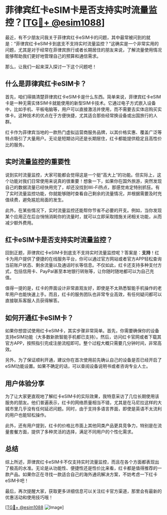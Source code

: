 # 菲律宾红卡eSIM卡是否支持实时流量监控？[[TG💪+ @esim1088](https://t.me/s/esim1088)]

最近，有不少朋友问我关于菲律宾红卡eSIM卡的问题，其中最常被问到的就是：“菲律宾红卡eSIM卡到底支不支持实时流量监控？”这确实是一个非常实用的问题，尤其是对于经常在菲律宾旅行或者长期居住的朋友来说，了解流量使用情况能够帮助我们更好地管理自己的预算和通信需求。

那么，让我们一起来深入探讨一下这个问题吧！

## 什么是菲律宾红卡eSIM卡？

首先，咱们得搞清楚菲律宾红卡eSIM卡是什么东西。简单来说，菲律宾红卡eSIM卡是一种无需实体SIM卡就能使用的新型SIM卡技术。它通过电子方式嵌入设备中，比如手机、平板电脑等，用户可以直接激活并使用，而不需要去实体店购买实体卡。这种技术的优点在于方便快捷，尤其适合那些经常换设备或出国旅行的人群。

红卡作为菲律宾当地的一款热门虚拟运营商服务品牌，以其价格实惠、覆盖广泛等特点吸引了大量用户。无论是短期访问还是长期居住，红卡都能提供稳定且高性价比的服务。

## 实时流量监控的重要性

说到实时流量监控，大家可能都会觉得这是一个挺“高大上”的功能。但实际上，这个功能对我们日常使用来说真的很重要！想象一下，如果你在国外旅游，突然发现自己的数据流量已经快用完了，却还没找到Wi-Fi热点，那感觉肯定特别抓狂。有了实时流量监控功能，你就能够随时查看自己剩余的流量情况，并根据需要及时充值续费，避免尴尬局面的发生。

此外，在某些情况下，实时流量监控还能帮你节省不必要的开支。例如，当你发现某个应用正在后台悄悄消耗你的流量时，就可以立即采取措施关闭相关功能，从而减少额外费用。

## 红卡eSIM卡是否支持实时流量监控？

回到正题，菲律宾红卡eSIM卡到底支不支持实时流量监控呢？答案是：**支持**！红卡为用户提供了便捷的在线服务平台，你可以通过官方网站或者官方APP轻松查询当前账户状态、剩余流量以及通话时长等信息。不仅如此，红卡还支持多种支付方式，包括信用卡、PayPal甚至本地银行转账等，让你随时随地都可以为自己充值。

值得一提的是，红卡的界面设计非常直观友好，即使是不太熟悉智能手机操作的老年用户也能快速上手。而且，红卡的服务团队也非常专业高效，有任何疑问都可以直接联系客服人员获得解答。

## 如何开通红卡eSIM卡？

如果你想尝试使用红卡eSIM卡，其实步骤非常简单。首先，你需要确保你的设备支持eSIM功能（大多数新款智能手机都已支持）。然后，访问红卡官网或者下载其官方APP，按照指引完成注册流程即可。整个过程大概只需要几分钟时间，非常高效。

另外，为了保证顺利开通，建议你在首次使用前先确认自己的设备是否已经开启了eSIM功能设置。如果不确定的话，可以查阅设备说明书或者咨询专业人士。

## 用户体验分享

为了让大家更直观地了解红卡eSIM卡的实际效果，我特意采访了几位长期使用该服务的朋友。他们普遍表示，红卡的网络质量相当不错，尤其是在马尼拉这样的大城市里几乎没有任何延迟问题。同时，由于支持多语言界面，即使是英语不太流利的用户也能轻松操作。

此外，还有用户提到，红卡的价格比市面上其他同类产品更具竞争力，特别是在流量套餐方面，提供了多种灵活的选择，满足不同用户的个性化需求。

## 总结

综上所述，菲律宾红卡eSIM卡不仅支持实时流量监控，而且在各个方面都表现出了极高的水准。无论是从功能性、便捷性还是性价比来看，红卡都是值得推荐的一款产品。如果你正在寻找一款适合自己的海外通讯解决方案，不妨考虑一下红卡eSIM卡吧！

最后，再次提醒大家，获取更多详细信息可以关注红卡官方渠道，那里会有最新的优惠活动和使用技巧哦！

[[TG💪+ @esim1088](https://t.me/s/esim1088) ![Image](https://i.postimg.cc/4NQfJmqS/Snipaste-2025-05-13-00-14-12.png)]